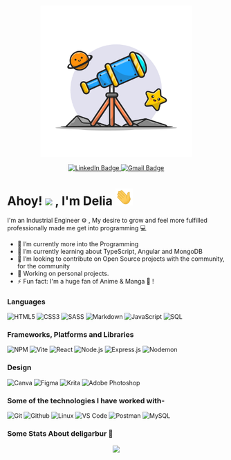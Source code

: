 <p align="Center" ><img src="https://github.com/Adalab/modulo-4-evaluacion-final-bpw-deligarbur/raw/master/assets/telescope.png" width ="350px"></p>
<div id="badges" align="center">
  <a href="https://www.linkedin.com/in/delia-garcia-burgos/" target="_blank">
    <img src="https://img.shields.io/badge/LinkedIn-purple?style=for-the-badge&logo=linkedin&logoColor=white" alt="LinkedIn Badge"/>
  </a>
  <a href="mailto:deliagarciaburgos@gmail.com" target="_blank">
    <img src="https://img.shields.io/badge/Gmail-D14836?style=for-the-badge&logo=gmail&logoColor=white" alt="Gmail Badge"/>
  </a>
</div>  


<h1 align="Left">  Ahoy! <img src="https://media.giphy.com/media/WUlplcMpOCEmTGBtBW/giphy.gif" width="40px"> , I'm Delia <img src="https://raw.githubusercontent.com/ABSphreak/ABSphreak/master/gifs/Hi.gif" width="40px" /> </h1>

I'm an Industrial Engineer ⚙️ , My desire to grow and feel more fulfilled professionally made me get into programming 💻

- 🔭 I’m currently more into the Programming 
- 🌱 I’m currently learning about TypeScript, Angular and MongoDB
- 👯 I’m looking to contribute on Open Source projects with the community, for the community
- 🌻 Working on personal projects.
- ⚡ Fun fact: I'm a huge fan of Anime & Manga 💮 !


### Languages </br>
![HTML5](https://img.shields.io/badge/-HTML5-000000?style=for-the-badge&logo=HTML5)
![CSS3](https://img.shields.io/badge/-CSS3-000000?style=for-the-badge&logo=CSS3)
![SASS](https://img.shields.io/badge/-SASS-000000?style=for-the-badge&logo=SASS)
![Markdown](http://img.shields.io/badge/-Markdown-000000?style=for-the-badge&logo=Markdown&logoColor=magenta)
![JavaScript](https://img.shields.io/badge/-JavaScript-000000?style=for-the-badge&logo=javascript)
![SQL](https://img.shields.io/badge/-SQL-000000?style=for-the-badge&logo=MySQL)


### Frameworks, Platforms and Libraries </br>
![NPM](https://img.shields.io/badge/-npm-000000?style=for-the-badge&logo=npm)
![Vite](https://img.shields.io/badge/-Vite-000000?style=for-the-badge&logo=Vite)
![React](https://img.shields.io/badge/-React-000000?style=for-the-badge&logo=react)
![Node.js](https://img.shields.io/badge/-Node.js-000000?style=for-the-badge&logo=Node.js)
![Express.js](https://img.shields.io/badge/-Express-000000?style=for-the-badge&logo=Express)
![Nodemon](https://img.shields.io/badge/-Nodemon-000000?style=for-the-badge&logo=Nodemon)


### Design </br>
![Canva](https://img.shields.io/badge/-canva-000000?style=for-the-badge&logo=canva)
![Figma](https://img.shields.io/badge/-Figma-000000?style=for-the-badge&logo=figma)
![Krita](https://img.shields.io/badge/-krita-000000?style=for-the-badge&logo=krita)
![Adobe Photoshop](https://img.shields.io/badge/adobe%20photoshop-000000?style=for-the-badge&logo=adobe%20photoshop)


### Some of the technologies I have worked with-</br>
![Git](http://img.shields.io/badge/-Git-000000?style=for-the-badge&logo=Git)
![Github](http://img.shields.io/badge/-Github-000000?style=for-the-badge&logo=Github&logoColor=green)
![Linux](http://img.shields.io/badge/-Linux-000000?style=for-the-badge&logo=linux)
![VS Code](http://img.shields.io/badge/-VS%20Code-000000?style=for-the-badge&logo=Visual-studio-code&logoColor=blue)
![Postman](http://img.shields.io/badge/-Postman-000000?style=for-the-badge&logo=Postman)
![MySQL](https://img.shields.io/badge/mysql-000000?style=for-the-badge&logo=mysql)


### Some Stats About deligarbur 🌟 
<p align="center" >
  <img align="center" src="https://github-readme-stats.vercel.app/api?username=deligarbur&show_icons=true&theme=dracula" />
</p>

